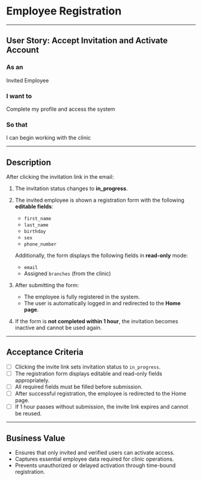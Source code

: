 # Employee Registration

---

## User Story: Accept Invitation and Activate Account

### As an
Invited Employee

### I want to
Complete my profile and access the system

### So that
I can begin working with the clinic

---

## Description

After clicking the invitation link in the email:

1. The invitation status changes to **in_progress**.
2. The invited employee is shown a registration form with the following **editable fields**:
   - `first_name`
   - `last_name`
   - `birthday`
   - `sex`
   - `phone_number`

   Additionally, the form displays the following fields in **read-only** mode:
   - `email`
   - Assigned `branches` (from the clinic)

3. After submitting the form:
   - The employee is fully registered in the system.
   - The user is automatically logged in and redirected to the **Home page**.

4. If the form is **not completed within 1 hour**, the invitation becomes inactive and cannot be used again.

---

## Acceptance Criteria

- [ ] Clicking the invite link sets invitation status to `in_progress`.
- [ ] The registration form displays editable and read-only fields appropriately.
- [ ] All required fields must be filled before submission.
- [ ] After successful registration, the employee is redirected to the Home page.
- [ ] If 1 hour passes without submission, the invite link expires and cannot be reused.

---

## Business Value

- Ensures that only invited and verified users can activate access.
- Captures essential employee data required for clinic operations.
- Prevents unauthorized or delayed activation through time-bound registration.
